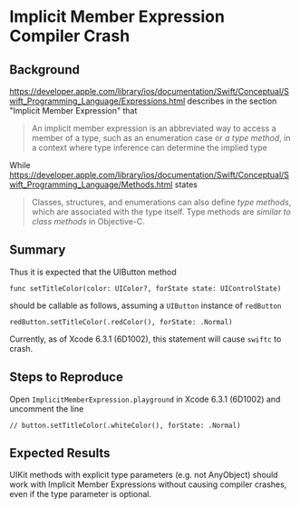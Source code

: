 # Implicit Member Expression Compiler Crash

## Background

https://developer.apple.com/library/ios/documentation/Swift/Conceptual/Swift_Programming_Language/Expressions.html describes in the section "Implicit Member Expression" that

> An implicit member expression is an abbreviated way to access a member of a type, such as an enumeration case or *a type method*, in a context where type inference can determine the implied type


While https://developer.apple.com/library/ios/documentation/Swift/Conceptual/Swift_Programming_Language/Methods.html states

> Classes, structures, and enumerations can also define *type methods*, which are associated with the type itself. Type methods are *similar to class methods* in Objective-C.

## Summary

Thus it is expected that the UIButton method

`func setTitleColor(color: UIColor?, forState state: UIControlState)`

should be callable as follows, assuming a `UIButton` instance of `redButton`

`redButton.setTitleColor(.redColor(), forState: .Normal)`

Currently, as of Xcode 6.3.1 (6D1002), this statement will cause `swiftc` to crash.



## Steps to Reproduce
Open `ImplicitMemberExpression.playground` in Xcode 6.3.1 (6D1002) and uncomment the line

`// button.setTitleColor(.whiteColor(), forState: .Normal)`


## Expected Results
UIKit methods with explicit type parameters (e.g. not AnyObject) should work with Implicit Member Expressions without causing compiler crashes, even if the type parameter is optional.
